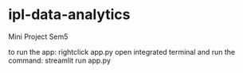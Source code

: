 # ipl-data-analytics
Mini Project Sem5


to run the app:
rightclick app.py
open integrated terminal
and run the command: streamlit run app.py
